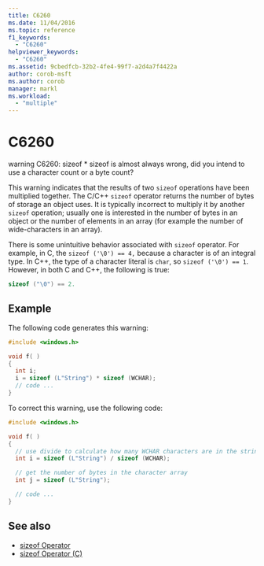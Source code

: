 ```yaml
---
title: C6260
ms.date: 11/04/2016
ms.topic: reference
f1_keywords:
  - "C6260"
helpviewer_keywords:
  - "C6260"
ms.assetid: 9cbedfcb-32b2-4fe4-99f7-a2d4a7f4422a
author: corob-msft
ms.author: corob
manager: markl
ms.workload:
  - "multiple"
---
```

# C6260
warning C6260: sizeof * sizeof is almost always wrong, did you intend to use a character count or a byte count?

 This warning indicates that the results of two `sizeof` operations have been multiplied together. The C/C++ `sizeof` operator returns the number of bytes of storage an object uses. It is typically incorrect to multiply it by another `sizeof` operation; usually one is interested in the number of bytes in an object or the number of elements in an array (for example the number of wide-characters in an array).

 There is some unintuitive behavior associated with `sizeof` operator. For example, in C, the `sizeof ('\0') == 4,` because  a character  is of an integral type. In C++, the type of a character literal is `char`, so `sizeof ('\0') == 1`. However, in both C and C++, the following is true:

```cpp
sizeof ("\0") == 2.
```

## Example
 The following code generates this warning:

```cpp
#include <windows.h>

void f( )
{
  int i;
  i = sizeof (L"String") * sizeof (WCHAR);
  // code ...
}
```

 To correct this warning, use the following code:

```cpp
#include <windows.h>

void f( )
{
  // use divide to calculate how many WCHAR characters are in the string
  int i = sizeof (L"String") / sizeof (WCHAR);

  // get the number of bytes in the character array
  int j = sizeof (L"String");

  // code ...
}
```

## See also

- [sizeof Operator](/cpp/cpp/sizeof-operator)
- [sizeof Operator (C)](/cpp/c-language/sizeof-operator-c)
